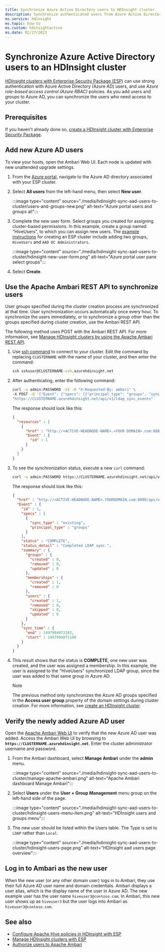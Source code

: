 ```yaml
---
title: Synchronize Azure Active Directory users to HDInsight cluster 
description: Synchronize authenticated users from Azure Active Directory to an HDInsight cluster.
ms.service: hdinsight
ms.topic: how-to
ms.custom: hdinsightactive
ms.date: 02/27/2023
---
```


# Synchronize Azure Active Directory users to an HDInsight cluster

[HDInsight clusters with Enterprise Security Package (ESP)](./domain-joined/hdinsight-security-overview.md) can use strong authentication with Azure Active Directory (Azure AD) users, and use *Azure role-based access control (Azure RBAC)* policies. As you add users and groups to Azure AD, you can synchronize the users who need access to your cluster.

## Prerequisites

If you haven't already done so, [create a HDInsight cluster with Enterprise Security Package](./domain-joined/apache-domain-joined-configure-using-azure-adds.md).

## Add new Azure AD users

To view your hosts, open the Ambari Web UI. Each node is updated with  new unattended upgrade settings.

1. From the [Azure portal](https://portal.azure.com), navigate to the Azure AD directory associated with your ESP cluster.

2. Select **All users** from the left-hand menu, then select **New user**.

    :::image type="content" source="./media/hdinsight-sync-aad-users-to-cluster/users-and-groups-new.png" alt-text="Azure portal users and groups all":::

3. Complete the new user form. Select groups you created for assigning cluster-based permissions. In this example, create a group named "HiveUsers", to which you can assign new users. The [example instructions](./domain-joined/apache-domain-joined-configure-using-azure-adds.md) for creating an ESP cluster include adding two groups, `HiveUsers` and `AAD DC Administrators`.

    :::image type="content" source="./media/hdinsight-sync-aad-users-to-cluster/hdinsight-new-user-form.png" alt-text="Azure portal user pane select groups":::

4. Select **Create**.

## Use the Apache Ambari REST API to synchronize users

User groups specified during the cluster creation process are synchronized at that time. User synchronization occurs automatically once every hour. To synchronize the users immediately, or to synchronize a group other than the groups specified during cluster creation, use the Ambari REST API.

The following method uses POST with the Ambari REST API. For more information, see [Manage HDInsight clusters by using the Apache Ambari REST API](hdinsight-hadoop-manage-ambari-rest-api.md).

1. Use [ssh command](hdinsight-hadoop-linux-use-ssh-unix.md) to connect to your cluster. Edit the command by replacing `CLUSTERNAME` with the name of your cluster, and then enter the command:

    ```cmd
    ssh sshuser@CLUSTERNAME-ssh.azurehdinsight.net
    ```

1. After authenticating, enter the following command:

    ```bash
    curl -u admin:PASSWORD -sS -H "X-Requested-By: ambari" \
    -X POST -d '{"Event": {"specs": [{"principal_type": "groups", "sync_type": "existing"}]}}' \
    "https://CLUSTERNAME.azurehdinsight.net/api/v1/ldap_sync_events"
    ```

    The response should look like this:

    ```json
    {
      "resources" : [
        {
          "href" : "http://<ACTIVE-HEADNODE-NAME>.<YOUR DOMAIN>.com:8080/api/v1/ldap_sync_events/1",
          "Event" : {
            "id" : 1
          }
        }
      ]
    }
    ```

1. To see the synchronization status, execute a new `curl` command:

    ```bash
    curl -u admin:PASSWORD https://CLUSTERNAME.azurehdinsight.net/api/v1/ldap_sync_events/1
    ```

    The response should look like this:

    ```json
    {
      "href" : "http://<ACTIVE-HEADNODE-NAME>.YOURDOMAIN.com:8080/api/v1/ldap_sync_events/1",
      "Event" : {
        "id" : 1,
        "specs" : [
          {
            "sync_type" : "existing",
            "principal_type" : "groups"
          }
        ],
        "status" : "COMPLETE",
        "status_detail" : "Completed LDAP sync.",
        "summary" : {
          "groups" : {
            "created" : 0,
            "removed" : 0,
            "updated" : 0
          },
          "memberships" : {
            "created" : 1,
            "removed" : 0
          },
          "users" : {
            "created" : 1,
            "removed" : 0,
            "skipped" : 0,
            "updated" : 0
          }
        },
        "sync_time" : {
          "end" : 1497994072182,
          "start" : 1497994071100
        }
      }
    }
    ```

1. This result shows that the status is **COMPLETE**, one new user was created, and the user was assigned a membership. In this example,  the user is assigned to the "HiveUsers" synchronized LDAP group, since the user was added to that same group in Azure AD.

    > [!NOTE]  
    > The previous method only synchronizes the Azure AD groups specified in the **Access user group** property of the domain settings during cluster creation. For more information, see  [create an HDInsight cluster](./domain-joined/apache-domain-joined-configure-using-azure-adds.md).

## Verify the newly added Azure AD user

Open the [Apache Ambari Web UI](hdinsight-hadoop-manage-ambari.md) to verify that the new Azure AD user was added. Access the Ambari Web UI by browsing to **`https://CLUSTERNAME.azurehdinsight.net`**. Enter the cluster administrator username and password.

1. From the Ambari dashboard, select **Manage Ambari** under the **admin** menu.

    :::image type="content" source="./media/hdinsight-sync-aad-users-to-cluster/manage-apache-ambari.png" alt-text="Apache Ambari dashboard Manage Ambari":::

2. Select **Users** under the **User + Group Management** menu group on the left-hand side of the page.

    :::image type="content" source="./media/hdinsight-sync-aad-users-to-cluster/hdinsight-users-menu-item.png" alt-text="HDInsight users and groups menu":::

3. The new user should be listed within the Users table. The Type is set to `LDAP` rather than  `Local`.

    :::image type="content" source="./media/hdinsight-sync-aad-users-to-cluster/hdinsight-users-page.png" alt-text="HDInsight aad users page overview":::

## Log in to Ambari as the new user

When the new user (or any other domain user) logs in to Ambari, they use their full Azure AD user name and  domain credentials.  Ambari displays a user  alias, which is the display name of the user in Azure AD.
The new example user has the user name `hiveuser3@contoso.com`. In Ambari, this new user shows up as `hiveuser3` but the user logs into Ambari as `hiveuser3@contoso.com`.

## See also

* [Configure Apache Hive policies in HDInsight with ESP](./domain-joined/apache-domain-joined-run-hive.md)
* [Manage HDInsight clusters with ESP](./domain-joined/apache-domain-joined-manage.md)
* [Authorize users to Apache Ambari](hdinsight-authorize-users-to-ambari.md)
